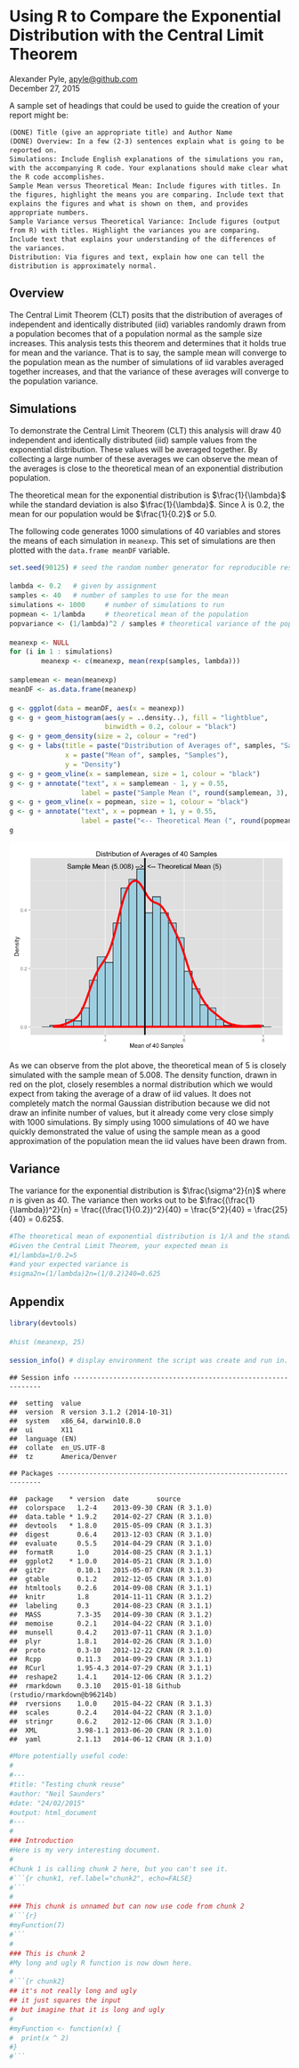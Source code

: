 # Using R to Compare the Exponential Distribution with the Central Limit Theorem
Alexander Pyle, <apyle@github.com>  
December 27, 2015  

 A sample set of headings that could be used to guide the creation of your report might be:

    (DONE) Title (give an appropriate title) and Author Name
    (DONE) Overview: In a few (2-3) sentences explain what is going to be reported on.
    Simulations: Include English explanations of the simulations you ran, with the accompanying R code. Your explanations should make clear what the R code accomplishes.
    Sample Mean versus Theoretical Mean: Include figures with titles. In the figures, highlight the means you are comparing. Include text that explains the figures and what is shown on them, and provides appropriate numbers.
    Sample Variance versus Theoretical Variance: Include figures (output from R) with titles. Highlight the variances you are comparing. Include text that explains your understanding of the differences of the variances.
    Distribution: Via figures and text, explain how one can tell the distribution is approximately normal. 
    
## Overview



The Central Limit Theorem (CLT) posits that the distribution of averages of 
independent and identically distributed (iid) variables randomly drawn from a 
population becomes that of a population normal as the sample size increases. This 
analysis tests this theorem and determines that it holds true for mean and the 
variance. That is to say, the sample mean will converge to the population mean 
as the number of simulations of iid varables averaged together increases, and 
that the variance of these averages will converge to the population variance.

## Simulations

To demonstrate the Central Limit Theorem (CLT) this analysis will draw 40 
independent and identically distributed (iid) sample values from the exponential 
distribution. These values will be averaged together. By collecting a large 
number of these averages we can observe the mean of the averages is close to the
theoretical mean of an exponential distribution population.

The theoretical mean for the exponential distribution is $\frac{1}{\lambda}$ 
while the standard deviation is also $\frac{1}{\lambda}$. Since $\lambda$ is 
0.2, the mean for our population would be $\frac{1}{0.2}$ or 5.0. 

The following code generates 1000 simulations of 40 variables and stores the means of each simulation in `meanexp`. This set of simulations are then plotted with the `data.frame meanDF` variable.


```r
set.seed(90125) # seed the random number generator for reproducible results

lambda <- 0.2   # given by assignment
samples <- 40   # number of samples to use for the mean
simulations <- 1000     # number of simulations to run
popmean <- 1/lambda     # theoretical mean of the population
popvariance <- (1/lambda)^2 / samples # theoretical variance of the population

meanexp <- NULL
for (i in 1 : simulations) 
        meanexp <- c(meanexp, mean(rexp(samples, lambda)))

samplemean <- mean(meanexp)
meanDF <- as.data.frame(meanexp)

g <- ggplot(data = meanDF, aes(x = meanexp)) 
g <- g + geom_histogram(aes(y = ..density..), fill = "lightblue", 
                        binwidth = 0.2, colour = "black")
g <- g + geom_density(size = 2, colour = "red")
g <- g + labs(title = paste("Distribution of Averages of", samples, "Samples"), 
              x = paste("Mean of", samples, "Samples"),
              y = "Density")
g <- g + geom_vline(x = samplemean, size = 1, colour = "black")
g <- g + annotate("text", x = samplemean - 1, y = 0.55, 
                  label = paste("Sample Mean (", round(samplemean, 3), ") -->", sep = ""))
g <- g + geom_vline(x = popmean, size = 1, colour = "black")
g <- g + annotate("text", x = popmean + 1, y = 0.55, 
                  label = paste("<-- Theoretical Mean (", round(popmean, 3), ")", sep = ""))
g
```

<img src="PA1_files/figure-html/unnamed-chunk-2-1.png" title="" alt="" style="display: block; margin: auto;" />

As we can observe from the plot above, the theoretical mean of 5 is 
closely simulated with the sample mean of 5.008. The density function, 
drawn in red on the plot, closely resembles a normal distribution which we would 
expect from taking the average of a draw of iid values. It does not completely 
match the normal Gaussian distribution because we did not draw an infinite number 
of values, but it already come very close simply with 1000 simulations. 
By simply using 1000 simulations of 40 we have quickly 
demonstrated the value of using the sample mean as a good approximation of the 
population mean the iid values have been drawn from.

## Variance

The variance for the exponential distribution is $\frac{\sigma^2}{n}$ where $n$ 
is given as 40. The variance then works out to be 
$\frac{(\frac{1}{\lambda})^2}{n} = \frac{(\frac{1}{0.2})^2}{40} = \frac{5^2}{40} = \frac{25}{40} = 0.625$.



```r
#The theoretical mean of exponential distribution is 1/λ and the standard deviation is also 1/λ.
#Given the Central Limit Theorem, your expected mean is
#1/lambda=1/0.2=5
#and your expected variance is
#sigma2n=(1/lambda)2n=(1/0.2)240=0.625
```
## Appendix


```r
library(devtools)

#hist (meanexp, 25)

session_info() # display environment the script was create and run in.
```

```
## Session info --------------------------------------------------------------
```

```
##  setting  value                       
##  version  R version 3.1.2 (2014-10-31)
##  system   x86_64, darwin10.8.0        
##  ui       X11                         
##  language (EN)                        
##  collate  en_US.UTF-8                 
##  tz       America/Denver
```

```
## Packages ------------------------------------------------------------------
```

```
##  package    * version  date       source                            
##  colorspace   1.2-4    2013-09-30 CRAN (R 3.1.0)                    
##  data.table * 1.9.2    2014-02-27 CRAN (R 3.1.0)                    
##  devtools   * 1.8.0    2015-05-09 CRAN (R 3.1.3)                    
##  digest       0.6.4    2013-12-03 CRAN (R 3.1.0)                    
##  evaluate     0.5.5    2014-04-29 CRAN (R 3.1.0)                    
##  formatR      1.0      2014-08-25 CRAN (R 3.1.1)                    
##  ggplot2    * 1.0.0    2014-05-21 CRAN (R 3.1.0)                    
##  git2r        0.10.1   2015-05-07 CRAN (R 3.1.3)                    
##  gtable       0.1.2    2012-12-05 CRAN (R 3.1.0)                    
##  htmltools    0.2.6    2014-09-08 CRAN (R 3.1.1)                    
##  knitr        1.8      2014-11-11 CRAN (R 3.1.2)                    
##  labeling     0.3      2014-08-23 CRAN (R 3.1.1)                    
##  MASS         7.3-35   2014-09-30 CRAN (R 3.1.2)                    
##  memoise      0.2.1    2014-04-22 CRAN (R 3.1.0)                    
##  munsell      0.4.2    2013-07-11 CRAN (R 3.1.0)                    
##  plyr         1.8.1    2014-02-26 CRAN (R 3.1.0)                    
##  proto        0.3-10   2012-12-22 CRAN (R 3.1.0)                    
##  Rcpp         0.11.3   2014-09-29 CRAN (R 3.1.1)                    
##  RCurl        1.95-4.3 2014-07-29 CRAN (R 3.1.1)                    
##  reshape2     1.4.1    2014-12-06 CRAN (R 3.1.2)                    
##  rmarkdown    0.3.10   2015-01-18 Github (rstudio/rmarkdown@b96214b)
##  rversions    1.0.0    2015-04-22 CRAN (R 3.1.3)                    
##  scales       0.2.4    2014-04-22 CRAN (R 3.1.0)                    
##  stringr      0.6.2    2012-12-06 CRAN (R 3.1.0)                    
##  XML          3.98-1.1 2013-06-20 CRAN (R 3.1.0)                    
##  yaml         2.1.13   2014-06-12 CRAN (R 3.1.0)
```


```r
#More potentially useful code:
#
#---
#title: "Testing chunk reuse"
#author: "Neil Saunders"
#date: "24/02/2015"
#output: html_document
#---
# 
### Introduction
#Here is my very interesting document.
# 
#Chunk 1 is calling chunk 2 here, but you can't see it.
#```{r chunk1, ref.label="chunk2", echo=FALSE}
#```
# 
### This chunk is unnamed but can now use code from chunk 2
#```{r}
#myFunction(7)
#```
# 
### This is chunk 2
#My long and ugly R function is now down here.
# 
#```{r chunk2}
## it's not really long and ugly
## it just squares the input
## but imagine that it is long and ugly
# 
#myFunction <- function(x) {
#  print(x ^ 2)
#}
#```
```

